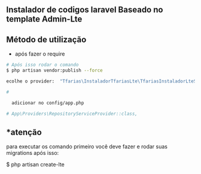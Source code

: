 ## Instalador de codigos laravel Baseado no template Admin-Lte

## Método de utilização

- após fazer o require

```bash
# Após isso rodar o comando
$ php artisan vendor:publish --force

ecolhe o provider:  "Tfarias\InstaladorTfariasLte\TfariasInstaladorLteServiceProvider"

#

  adicionar no config/app.php

# App\Providers\RepositoryServiceProvider::class,


```

## \*atenção

para executar os comando primeiro você deve fazer e rodar suas migrations
após isso:

$ php artisan create-lte
